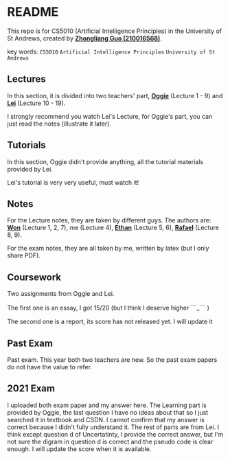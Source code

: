 # README

This repo is for CS5010 (Artificial Intelligence Principles) in the University of St Andrews, created by **[Zhongliang Guo (210016568)](mailto:zg34@st-andrews.ac.uk)**.

key words: `CS5010` `Artificial Intelligence Principles` `University of St Andrews`

## Lectures

In this section, it is divided into two teachers' part, **[Oggie](mailto:oa7@st-andrews.ac.uk)** (Lecture 1 - 9) and **[Lei](mailto:lf28@st-andrews.ac.uk)** (Lecture 10 - 19).

I strongly recommend you watch Lei's Lecture, for Oggie's part, you can just read the notes (illustrate it later).

## Tutorials

In this section, Oggie didn't provide anything, all the tutorial materials provided by Lei.

Lei's tutorial is very very useful, must watch it!

## Notes

For the Lecture notes, they are taken by different guys. The authors are: **[Won](mailto:hwwnc1@st-andrews.ac.uk)** (Lecture 1, 2, 7), me (Lecture 4), **[Ethan](mailto:eh250@st-andrews.ac.uk)** (Lecture 5, 6), **[Rafael](mailto:rk81@st-andrews.ac.uk)** (Lecture 8, 9).

For the exam notes, they are all taken by me, written by latex (but I only share PDF).

## Coursework

Two assignments from Oggie and Lei.

The first one is an essay, I got 15/20 (but I think I deserve higher   ￣_￣   )

The second one is a report, its score has not released yet. I will update it

## Past Exam

Past exam. This year both two teachers are new. So the past exam papers do not have the value to refer.

## 2021 Exam

I uploaded both exam paper and my answer here.
The Learning part is provided by Oggie, the last question I have no ideas about that so I just searched it in textbook and CSDN. I cannot confirm that my answer is correct because I didn't fully understand it.
The rest of parts are from Lei. I think except question d of Uncertatinty, I provide the correct answer, but I'm not sure the digram in question d is correct and the pseudo code is clear enough.
I will update the score when it is available.
